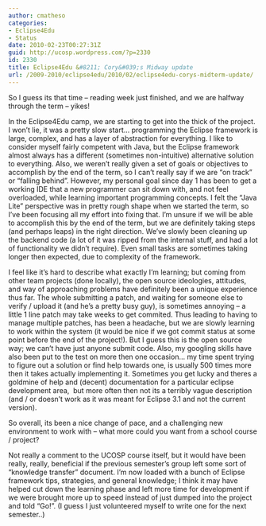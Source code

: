 ```yaml
---
author: cmatheso
categories:
- Eclipse4Edu
- Status
date: 2010-02-23T00:27:31Z
guid: http://ucosp.wordpress.com/?p=2330
id: 2330
title: Eclipse4Edu &#8211; Cory&#039;s Midway update
url: /2009-2010/eclipse4edu/2010/02/eclipse4edu-corys-midterm-update/
---
```


So I guess its that time &#8211; reading week just finished, and we are halfway through the term &#8211; yikes!

In the Eclipse4Edu camp, we are starting to get into the thick of the project. I won&#8217;t lie, it was a pretty slow start&#8230; programming the Eclipse framework is large, complex, and has a layer of abstraction for everything. I like to consider myself fairly competent with Java, but the Eclipse framework almost always has a different (sometimes non-intuitive) alternative solution to everything. Also, we weren&#8217;t really given a set of goals or objectives to accomplish by the end of the term, so I can&#8217;t really say if we are &#8220;on track&#8221; or &#8220;falling behind&#8221;. However, my personal goal since day 1 has been to get a working IDE that a new programmer can sit down with, and not feel overloaded, while learning important programming concepts. I felt the &#8220;Java Lite&#8221; perspective was in pretty rough shape when we started the term, so I&#8217;ve been focusing all my effort into fixing that. I&#8217;m unsure if we will be able to accomplish this by the end of the term, but we are definitely taking steps (and perhaps leaps) in the right direction. We&#8217;ve slowly been cleaning up the backend code (a lot of it was ripped from the internal stuff, and had a lot of functionality we didn&#8217;t require). Even small tasks are sometimes taking longer then expected, due to complexity of the framework.

I feel like it&#8217;s hard to describe what exactly I&#8217;m learning; but coming from other team projects (done locally), the open source ideologies, attitudes, and way of approaching problems have definitely been a unique experience thus far. The whole submitting a patch, and waiting for someone else to verify / upload it (and he&#8217;s a pretty busy guy), is sometimes annoying &#8211; a little 1 line patch may take weeks to get commited. Thus leading to having to manage multiple patches, has been a headache, but we are slowly learning to work within the system (it would be nice if we got commit status at some point before the end of the project!). But I guess this is the open source way; we can&#8217;t have just anyone submit code. Also, my googling skills have also been put to the test on more then one occasion&#8230; my time spent trying to figure out a solution or find help towards one, is usually 500 times more then it takes actually implementing it. Sometimes you get lucky and theres a goldmine of help and (decent) documentation for a particular eclipse development area,  but more often then not its a terribly vague description (and / or doesn&#8217;t work as it was meant for Eclipse 3.1 and not the current version).

So overall, its been a nice change of pace, and a challenging new environment to work with &#8211; what more could you want from a school course / project?

Not really a comment to the UCOSP course itself, but it would have been really, really, beneficial if the previous semester&#8217;s group left some sort of &#8220;knowledge transfer&#8221; document. I&#8217;m now loaded with a bunch of Eclipse framework tips, strategies, and general knowledge; I think it may have helped cut down the learning phase and left more time for development if we were brought more up to speed instead of just dumped into the project and told &#8220;Go!&#8221;. (I guess I just volunteered myself to write one for the next semester..)
